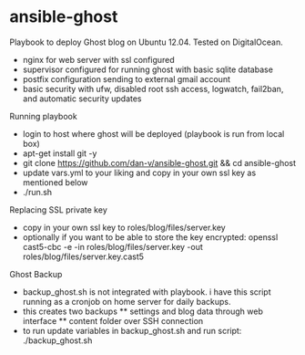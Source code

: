 ansible-ghost
=============

Playbook to deploy Ghost blog on Ubuntu 12.04. Tested on DigitalOcean.
* nginx for web server with ssl configured
* supervisor configured for running ghost with basic sqlite database
* postfix configuration sending to external gmail account
* basic security with ufw, disabled root ssh access, logwatch, fail2ban, and automatic security updates

Running playbook
* login to host where ghost will be deployed (playbook is run from local box)
* apt-get install git -y
* git clone https://github.com/dan-v/ansible-ghost.git && cd ansible-ghost
* update vars.yml to your liking and copy in your own ssl key as mentioned below
* ./run.sh

Replacing SSL private key
* copy in your own ssl key to roles/blog/files/server.key
* optionally if you want to be able to store the key encrypted: openssl cast5-cbc -e -in roles/blog/files/server.key -out roles/blog/files/server.key.cast5

Ghost Backup
* backup_ghost.sh is not integrated with playbook. i have this script running as a cronjob on home server for daily backups.
* this creates two backups
** settings and blog data through web interface
** content folder over SSH connection
* to run update variables in backup_ghost.sh and run script: ./backup_ghost.sh
